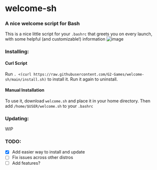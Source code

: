 # welcome-sh
### A nice welcome script for Bash
This is a nice little script for your `.bashrc` that greets you on every launch, with some helpful (and customizable!) information
![image](https://user-images.githubusercontent.com/72430668/188241809-fd94292e-23a4-4bba-bb76-82b863bbdddb.png)

### Installing:
#### Curl Script
Run `. <(curl https://raw.githubusercontent.com/G2-Games/welcome-sh/main/install.sh)` to install it. Run it again to uninstall.

#### Manual Installation
To use it, download `welcome.sh` and place it in your home directory. Then add `/home/$USER/welcome.sh` to your `.bashrc`

### Updating:
WIP

### TODO:
- [x] Add easier way to install and update
- [ ] Fix issues across other distros
- [ ] Add features?
